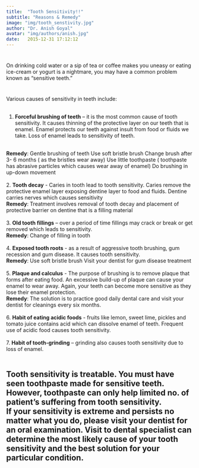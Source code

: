 ```yaml
---
title:  "Tooth Sensitivity!!"
subtitle: "Reasons & Remedy"
image: "img/tooth_senstivity.jpg"
author: "Dr. Anish Goyal"
avatar: "img/authors/anish.jpg"
date:   2015-12-31 17:12:12
---
```


#
On drinking cold water or a sip of tea or coffee makes you uneasy or eating ice-cream or yogurt is a nightmare, you may have a common problem known as “sensitive teeth.”

#
Various causes of sensitivity in teeth include:
<br>
<br>
1. <b>Forceful brushing of teeth</b> – it is the most common cause of tooth sensitivity. It causes thinning of the protective layer on our teeth that is enamel. Enamel protects our teeth against insult from food or fluids we take. Loss of enamel leads to  sensitivity of  teeth.
<br>
<b>Remedy</b>:
Gentle brushing of teeth
Use soft bristle brush
Change brush after 3- 6 months ( as the bristles wear away)
Use little toothpaste ( toothpaste has abrasive particles which causes wear away of enamel)
Do brushing in up-down movement
<br>
<br>
2. <b>Tooth decay</b> - Caries in tooth lead to tooth sensitivity. Caries remove the protective enamel layer exposing dentine layer to food and fluids. Dentine carries nerves which causes sensitivity
<br>
<b>Remedy</b>:
Treatment involves removal of tooth decay and placement of protective barrier on dentine that is a filling material
<br>
<br>
3. <b>Old tooth fillings</b> – over a period of time fillings may crack or break or get removed which leads to sensitivity.
<br>
<b>Remedy</b>:
Change of filling in tooth
<br>
<br>
4. <b>Exposed tooth roots</b> - as a result of aggressive tooth brushing, gum recession and gum disease. It causes tooth sensitivity.
<br>
<b>Remedy</b>:
Use soft bristle brush
Visit your dentist for gum disease treatment
<br>
<br>
5. <b>Plaque and calculus</b> - The purpose of brushing is to remove plaque that forms after eating food. An excessive build-up of plaque can cause your enamel to wear away. Again, your teeth can become more sensitive as they lose their enamel protection.
<br>
<b>Remedy</b>:
The solution is to practice good daily dental care and visit your dentist for cleanings every six months.
<br>
<br>
6. <b>Habit of eating acidic foods</b> - fruits like lemon, sweet lime, pickles and tomato juice contains acid which can dissolve enamel of teeth. Frequent use of acidic food causes tooth sensitivity.
<br>
<br>
7. <b>Habit of tooth-grinding</b> – grinding also causes tooth sensitivity due to loss of enamel.
<br>
<br>
<h2>Tooth sensitivity is treatable. You must have seen toothpaste made for sensitive teeth. However, toothpaste can only help limited no. of patient’s suffering from tooth sensitivity.
<br>
If your sensitivity is extreme and persists no matter what you do, please visit your dentist for an oral examination. Visit to dental specialist can determine the most likely cause of your tooth sensitivity and the best solution for your particular condition.</h2>
